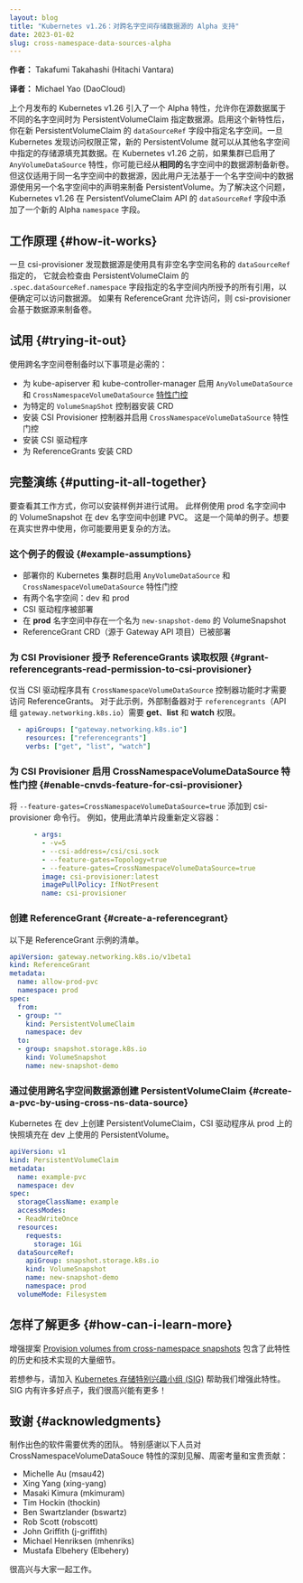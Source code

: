 ```yaml
---
layout: blog
title: "Kubernetes v1.26：对跨名字空间存储数据源的 Alpha 支持"
date: 2023-01-02
slug: cross-namespace-data-sources-alpha
---
```


**作者：** Takafumi Takahashi (Hitachi Vantara)

**译者：** Michael Yao (DaoCloud)

上个月发布的 Kubernetes v1.26 引入了一个 Alpha 特性，允许你在源数据属于不同的名字空间时为
PersistentVolumeClaim 指定数据源。启用这个新特性后，你在新 PersistentVolumeClaim 的
`dataSourceRef` 字段中指定名字空间。一旦 Kubernetes 发现访问权限正常，新的 PersistentVolume
就可以从其他名字空间中指定的存储源填充其数据。在 Kubernetes v1.26 之前，如果集群已启用了
`AnyVolumeDataSource` 特性，你可能已经从**相同的**名字空间中的数据源制备新卷。
但这仅适用于同一名字空间中的数据源，因此用户无法基于一个名字空间中的数据源使用另一个名字空间中的声明来制备
PersistentVolume。为了解决这个问题，Kubernetes v1.26 在 PersistentVolumeClaim API 的
`dataSourceRef` 字段中添加了一个新的 Alpha `namespace` 字段。

## 工作原理   {#how-it-works}

一旦 csi-provisioner 发现数据源是使用具有非空名字空间名称的 `dataSourceRef` 指定的，
它就会检查由 PersistentVolumeClaim 的 `.spec.dataSourceRef.namespace`
字段指定的名字空间内所授予的所有引用，以便确定可以访问数据源。
如果有 ReferenceGrant 允许访问，则 csi-provisioner 会基于数据源来制备卷。

## 试用   {#trying-it-out}

使用跨名字空间卷制备时以下事项是必需的：

* 为 kube-apiserver 和 kube-controller-manager 启用 `AnyVolumeDataSource` 和
  `CrossNamespaceVolumeDataSource` [特性门控](/zh-cn/docs/reference/command-line-tools-reference/feature-gates/)
* 为特定的 `VolumeSnapShot` 控制器安装 CRD
* 安装 CSI Provisioner 控制器并启用 `CrossNamespaceVolumeDataSource` 特性门控
* 安装 CSI 驱动程序
* 为 ReferenceGrants 安装 CRD

## 完整演练  {#putting-it-all-together}

要查看其工作方式，你可以安装样例并进行试用。
此样例使用 prod 名字空间中的 VolumeSnapshot 在 dev 名字空间中创建 PVC。
这是一个简单的例子。想要在真实世界中使用，你可能要用更复杂的方法。

### 这个例子的假设  {#example-assumptions}

* 部署你的 Kubernetes 集群时启用 `AnyVolumeDataSource` 和 `CrossNamespaceVolumeDataSource` 特性门控
* 有两个名字空间：dev 和 prod
* CSI 驱动程序被部署
* 在 **prod** 名字空间中存在一个名为 `new-snapshot-demo` 的 VolumeSnapshot
* ReferenceGrant CRD（源于 Gateway API 项目）已被部署

### 为 CSI Provisioner 授予 ReferenceGrants 读取权限  {#grant-referencegrants-read-permission-to-csi-provisioner}

仅当 CSI 驱动程序具有 `CrossNamespaceVolumeDataSource` 控制器功能时才需要访问 ReferenceGrants。
对于此示例，外部制备器对于 `referencegrants`（API 组 `gateway.networking.k8s.io`）需要
**get**、**list** 和 **watch** 权限。

```yaml
  - apiGroups: ["gateway.networking.k8s.io"]
    resources: ["referencegrants"]
    verbs: ["get", "list", "watch"]
```

### 为 CSI Provisioner 启用 CrossNamespaceVolumeDataSource 特性门控   {#enable-cnvds-feature-for-csi-provisioner}

将 `--feature-gates=CrossNamespaceVolumeDataSource=true` 添加到 csi-provisioner 命令行。
例如，使用此清单片段重新定义容器：

```yaml
      - args:
        - -v=5
        - --csi-address=/csi/csi.sock
        - --feature-gates=Topology=true
        - --feature-gates=CrossNamespaceVolumeDataSource=true
        image: csi-provisioner:latest
        imagePullPolicy: IfNotPresent
        name: csi-provisioner
```

### 创建 ReferenceGrant   {#create-a-referencegrant}

以下是 ReferenceGrant 示例的清单。

```yaml
apiVersion: gateway.networking.k8s.io/v1beta1
kind: ReferenceGrant
metadata:
  name: allow-prod-pvc
  namespace: prod
spec:
  from:
  - group: ""
    kind: PersistentVolumeClaim
    namespace: dev
  to:
  - group: snapshot.storage.k8s.io
    kind: VolumeSnapshot
    name: new-snapshot-demo
```

### 通过使用跨名字空间数据源创建 PersistentVolumeClaim   {#create-a-pvc-by-using-cross-ns-data-source}

Kubernetes 在 dev 上创建 PersistentVolumeClaim，CSI 驱动程序从 prod 上的快照填充在
dev 上使用的 PersistentVolume。

```yaml
apiVersion: v1
kind: PersistentVolumeClaim
metadata:
  name: example-pvc
  namespace: dev
spec:
  storageClassName: example
  accessModes:
  - ReadWriteOnce
  resources:
    requests:
      storage: 1Gi
  dataSourceRef:
    apiGroup: snapshot.storage.k8s.io
    kind: VolumeSnapshot
    name: new-snapshot-demo
    namespace: prod
  volumeMode: Filesystem
```

## 怎样了解更多   {#how-can-i-learn-more}

增强提案
[Provision volumes from cross-namespace snapshots](https://github.com/kubernetes/enhancements/tree/master/keps/sig-storage/3294-provision-volumes-from-cross-namespace-snapshots)
包含了此特性的历史和技术实现的大量细节。

若想参与，请加入
[Kubernetes 存储特别兴趣小组 (SIG)](https://github.com/kubernetes/community/tree/master/sig-storage)
帮助我们增强此特性。SIG 内有许多好点子，我们很高兴能有更多！

## 致谢   {#acknowledgments}

制作出色的软件需要优秀的团队。
特别感谢以下人员对 CrossNamespaceVolumeDataSouce 特性的深刻见解、周密考量和宝贵贡献：

* Michelle Au (msau42)
* Xing Yang (xing-yang)
* Masaki Kimura (mkimuram)
* Tim Hockin (thockin)
* Ben Swartzlander (bswartz)
* Rob Scott (robscott)
* John Griffith (j-griffith)
* Michael Henriksen (mhenriks)
* Mustafa Elbehery (Elbehery)

很高兴与大家一起工作。
